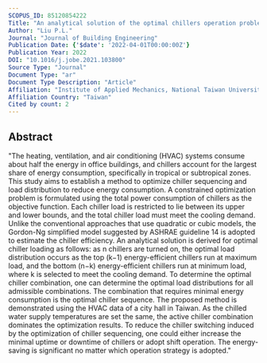 ```yaml
---
SCOPUS_ID: 85120854222
Title: "An analytical solution of the optimal chillers operation problems based on ASHRAE guideline 14"
Author: "Liu P.L."
Journal: "Journal of Building Engineering"
Publication Date: {'$date': '2022-04-01T00:00:00Z'}
Publication Year: 2022
DOI: "10.1016/j.jobe.2021.103800"
Source Type: "Journal"
Document Type: "ar"
Document Type Description: "Article"
Affiliation: "Institute of Applied Mechanics, National Taiwan University"
Affiliation Country: "Taiwan"
Cited by count: 2
---
```


## Abstract
"The heating, ventilation, and air conditioning (HVAC) systems consume about half the energy in office buildings, and chillers account for the largest share of energy consumption, specifically in tropical or subtropical zones. This study aims to establish a method to optimize chiller sequencing and load distribution to reduce energy consumption. A constrained optimization problem is formulated using the total power consumption of chillers as the objective function. Each chiller load is restricted to lie between its upper and lower bounds, and the total chiller load must meet the cooling demand. Unlike the conventional approaches that use quadratic or cubic models, the Gordon-Ng simplified model suggested by ASHRAE guideline 14 is adopted to estimate the chiller efficiency. An analytical solution is derived for optimal chiller loading as follows: as n chillers are turned on, the optimal load distribution occurs as the top (k−1) energy-efficient chillers run at maximum load, and the bottom (n−k) energy-efficient chillers run at minimum load, where k is selected to meet the cooling demand. To determine the optimal chiller combination, one can determine the optimal load distributions for all admissible combinations. The combination that requires minimal energy consumption is the optimal chiller sequence. The proposed method is demonstrated using the HVAC data of a city hall in Taiwan. As the chilled water supply temperatures are set the same, the active chiller combination dominates the optimization results. To reduce the chiller switching induced by the optimization of chiller sequencing, one could either increase the minimal uptime or downtime of chillers or adopt shift operation. The energy-saving is significant no matter which operation strategy is adopted."
